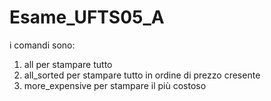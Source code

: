 # Esame_UFTS05_A
i comandi sono:
1) all per stampare tutto
2) all_sorted per stampare tutto in ordine di prezzo cresente
3) more_expensive per stampare il più costoso

